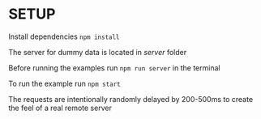 # SETUP

Install dependencies `npm install`

The server for dummy data is located in *server* folder

Before running the examples run `npm run server` in the terminal

To run the example run `npm start`

The requests are intentionally randomly delayed by 200-500ms to create the feel of
a real remote server
